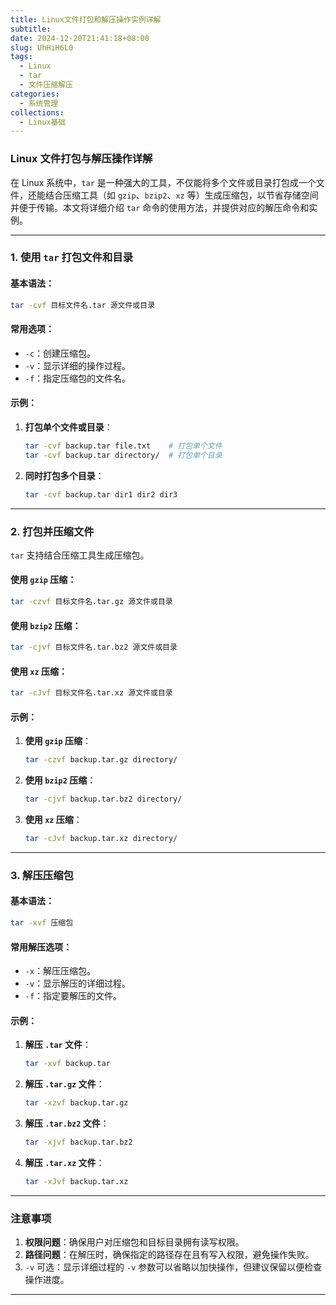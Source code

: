 ```yaml
---
title: Linux文件打包和解压操作实例详解 
subtitle:
date: 2024-12-20T21:41:18+08:00
slug: UhHiH6L0
tags:
  - Linux
  - tar
  - 文件压缩解压
categories:
  - 系统管理
collections:
  - Linux基础
---
```


### Linux 文件打包与解压操作详解

在 Linux 系统中，`tar` 是一种强大的工具，不仅能将多个文件或目录打包成一个文件，还能结合压缩工具（如 `gzip`、`bzip2`、`xz` 等）生成压缩包，以节省存储空间并便于传输。本文将详细介绍 `tar` 命令的使用方法，并提供对应的解压命令和实例。

---

### 1. 使用 `tar` 打包文件和目录

#### 基本语法：

```bash
tar -cvf 目标文件名.tar 源文件或目录
```

#### 常用选项：

* `-c`：创建压缩包。
* `-v`：显示详细的操作过程。
* `-f`：指定压缩包的文件名。

#### 示例：

1. ​**打包单个文件或目录**​：
   ```bash
   tar -cvf backup.tar file.txt    # 打包单个文件
   tar -cvf backup.tar directory/  # 打包单个目录
   ```
2. ​**同时打包多个目录**​：
   ```bash
   tar -cvf backup.tar dir1 dir2 dir3
   ```

---

### 2. 打包并压缩文件

`tar` 支持结合压缩工具生成压缩包。

#### 使用 `gzip` 压缩：

```bash
tar -czvf 目标文件名.tar.gz 源文件或目录
```

#### 使用 `bzip2` 压缩：

```bash
tar -cjvf 目标文件名.tar.bz2 源文件或目录
```

#### 使用 `xz` 压缩：

```bash
tar -cJvf 目标文件名.tar.xz 源文件或目录
```

#### 示例：

1. ​**使用 `gzip` 压缩**​：
   ```bash
   tar -czvf backup.tar.gz directory/
   ```
2. ​**使用 `bzip2` 压缩**​：
   ```bash
   tar -cjvf backup.tar.bz2 directory/
   ```
3. ​**使用 `xz` 压缩**​：
   ```bash
   tar -cJvf backup.tar.xz directory/
   ```

---

### 3. 解压压缩包

#### 基本语法：

```bash
tar -xvf 压缩包
```

#### 常用解压选项：

* `-x`：解压压缩包。
* `-v`：显示解压的详细过程。
* `-f`：指定要解压的文件。

#### 示例：

1. ​**解压 `.tar` 文件**​：
   ```bash
   tar -xvf backup.tar
   ```
2. ​**解压 `.tar.gz` 文件**​：
   ```bash
   tar -xzvf backup.tar.gz
   ```
3. ​**解压 `.tar.bz2` 文件**​：
   ```bash
   tar -xjvf backup.tar.bz2
   ```
4. ​**解压 `.tar.xz` 文件**​：
   ```bash
   tar -xJvf backup.tar.xz
   ```

---

### 注意事项

1. ​**权限问题**​：确保用户对压缩包和目标目录拥有读写权限。
2. ​**路径问题**​：在解压时，确保指定的路径存在且有写入权限，避免操作失败。
3. ​`-v` 可选​：显示详细过程的 `-v` 参数可以省略以加快操作，但建议保留以便检查操作进度。

---


